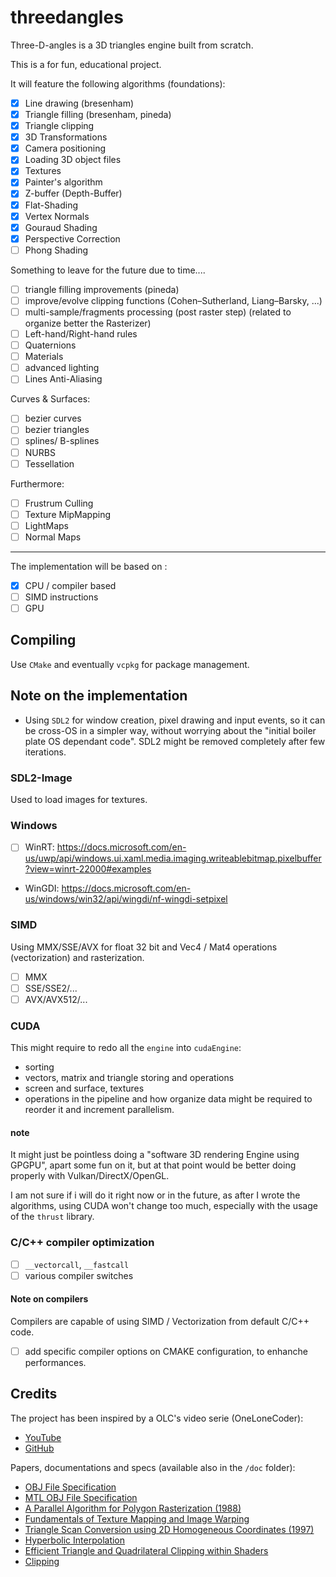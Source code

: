 ﻿# threedangles

Three-D-angles is a 3D triangles engine built from scratch.

This is a for fun, educational project.

It will feature the following algorithms (foundations):

- [x] Line drawing (bresenham)
- [x] Triangle filling (bresenham, pineda)
- [x] Triangle clipping
- [x] 3D Transformations
- [x] Camera positioning
- [x] Loading 3D object files
- [x] Textures
- [x] Painter's algorithm
- [x] Z-buffer (Depth-Buffer)
- [x] Flat-Shading
- [x] Vertex Normals
- [x] Gouraud Shading
- [x] Perspective Correction
- [ ] Phong Shading

Something to leave for the future due to time....

- [ ] triangle filling improvements (pineda)
- [ ] improve/evolve clipping functions (Cohen–Sutherland, Liang–Barsky, ...)
- [ ] multi-sample/fragments processing (post raster step) (related to organize better the Rasterizer)
- [ ] Left-hand/Right-hand rules
- [ ] Quaternions
- [ ] Materials
- [ ] advanced lighting
- [ ] Lines Anti-Aliasing

Curves & Surfaces:

- [ ] bezier curves
- [ ] bezier triangles
- [ ] splines/ B-splines
- [ ] NURBS
- [ ] Tessellation

Furthermore:

- [ ] Frustrum Culling
- [ ] Texture MipMapping 
- [ ] LightMaps
- [ ] Normal Maps

----

The implementation will be based on :

- [x] CPU / compiler based 
- [ ] SIMD instructions
- [ ] GPU

## Compiling

Use `CMake` and eventually `vcpkg` for package management.

## Note on the implementation

- Using `SDL2` for window creation, pixel drawing and input events, so it can be cross-OS in a simpler way,
  without worrying about the "initial boiler plate OS dependant code".
  SDL2 might be removed completely after few iterations.

### SDL2-Image

Used to load images for textures.

### Windows
- [ ] WinRT: https://docs.microsoft.com/en-us/uwp/api/windows.ui.xaml.media.imaging.writeablebitmap.pixelbuffer?view=winrt-22000#examples
- WinGDI: https://docs.microsoft.com/en-us/windows/win32/api/wingdi/nf-wingdi-setpixel

### SIMD
Using MMX/SSE/AVX for float 32 bit and Vec4 / Mat4 operations (vectorization) and rasterization.

- [ ] MMX
- [ ] SSE/SSE2/...
- [ ] AVX/AVX512/...

### CUDA
This might require to redo all the `engine` into `cudaEngine`:

- sorting
- vectors, matrix and triangle storing and operations
- screen and surface, textures
- operations in the pipeline and how organize data might be required to reorder it and increment parallelism.

#### note
It might just be pointless doing a "software 3D rendering Engine using GPGPU", apart some fun on it, but at that point would be better doing properly
with Vulkan/DirectX/OpenGL.

I am not sure if i will do it right now or in the future, as after I wrote the algorithms,
using CUDA won't change too much, especially with the usage of the `thrust` library.

### C/C++ compiler optimization
- [ ] `__vectorcall`, `__fastcall`
- [ ] various compiler switches

#### Note on compilers
Compilers are capable of using SIMD / Vectorization from default C/C++ code.

- [ ] add specific compiler options on CMAKE configuration, to enhanche performances.

## Credits

The project has been inspired by a OLC's video serie (OneLoneCoder):
- [YouTube](https://www.youtube.com/watch?v=ih20l3pJoeU)
- [GitHub](https://github.com/OneLoneCoder)

Papers, documentations and specs (available also in the `/doc` folder):

- [OBJ File Specification](http://www.paulbourke.net/dataformats/obj/)
- [MTL OBJ File Specification](http://paulbourke.net/dataformats/mtl/)
- [A Parallel Algorithm for Polygon Rasterization (1988)](https://citeseerx.ist.psu.edu/viewdoc/summary?doi=10.1.1.157.4621)
- [Fundamentals of Texture Mapping and Image Warping](https://www2.eecs.berkeley.edu/Pubs/TechRpts/1989/5504.html)
- [Triangle Scan Conversion using 2D Homogeneous Coordinates (1997)](https://citeseerx.ist.psu.edu/viewdoc/summary?doi=10.1.1.53.7279)
- [Hyperbolic Interpolation](https://www.semanticscholar.org/paper/Hyperbolic-Interpolation-Blinn/bd49758a125e441deed1f4e761f8bd33b8fdb7d0)
- [Efficient Triangle and Quadrilateral Clipping within Shaders](https://www.tandfonline.com/doi/abs/10.1080/2151237X.2011.619891?journalCode=ujgt20)
- [Clipping](https://graphics.cg.uni-saarland.de/courses/cg1-2021/)
